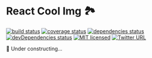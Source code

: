 # React Cool Img 🏞

[![build status](https://img.shields.io/travis/wellyshen/react-cool-img/master.svg?style=flat-square)](https://travis-ci.org/wellyshen/react-cool-img)
[![coverage status](https://img.shields.io/coveralls/github/wellyshen/react-cool-img?style=flat-square)](https://coveralls.io/github/wellyshen/react-cool-img?branch=master)
[![dependencies status](https://img.shields.io/david/wellyshen/react-cool-img?style=flat-square)](https://david-dm.org/wellyshen/react-cool-img)
[![devDependencies status](https://img.shields.io/david/dev/wellyshen/react-cool-img?style=flat-square)](https://david-dm.org/wellyshen/react-cool-img?type=dev)
[![MIT licensed](https://img.shields.io/github/license/wellyshen/react-cool-img?style=flat-square)](https://raw.githubusercontent.com/wellyshen/react-cool-img/master/LICENSE)
[![Twitter URL](https://img.shields.io/twitter/url?style=flat-square&url=https%3A%2F%2Fgithub.com%2Fwellyshen%2Freact-cool-img)](https://twitter.com/intent/tweet?text=With%20@React-Cool-Img,%20my%20web%20app%20becomes%20more%20powerful.%20Thanks,%20@Welly%20Shen%20🤩)

🚧 Under constructing...
